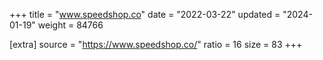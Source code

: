 +++
title = "www.speedshop.co"
date = "2022-03-22"
updated = "2024-01-19"
weight = 84766

[extra]
source = "https://www.speedshop.co/"
ratio = 16
size = 83
+++
